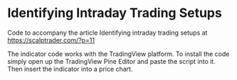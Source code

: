 # Identifying Intraday Trading Setups
Code to accompany the article Identifying intraday trading setups at https://scalptrader.com/?p=11

The indicator code works with the TradingView platform. To install the code simply open up the TradingView Pine Editor and paste the script into it. Then insert the indicator into a price chart.
